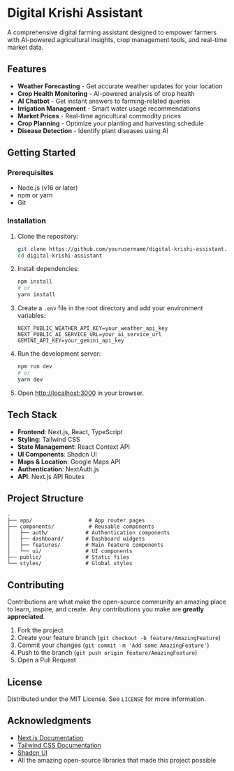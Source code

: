 # Digital Krishi Assistant

A comprehensive digital farming assistant designed to empower farmers with AI-powered agricultural insights, crop management tools, and real-time market data.

## Features

- **Weather Forecasting** - Get accurate weather updates for your location
- **Crop Health Monitoring** - AI-powered analysis of crop health
- **AI Chatbot** - Get instant answers to farming-related queries
- **Irrigation Management** - Smart water usage recommendations
- **Market Prices** - Real-time agricultural commodity prices
- **Crop Planning** - Optimize your planting and harvesting schedule
- **Disease Detection** - Identify plant diseases using AI

## Getting Started

### Prerequisites

- Node.js (v16 or later)
- npm or yarn
- Git

### Installation

1. Clone the repository:
   ```bash
   git clone https://github.com/yourusername/digital-krishi-assistant.git
   cd digital-krishi-assistant
   ```

2. Install dependencies:
   ```bash
   npm install
   # or
   yarn install
   ```

3. Create a `.env` file in the root directory and add your environment variables:
   ```
   NEXT_PUBLIC_WEATHER_API_KEY=your_weather_api_key
   NEXT_PUBLIC_AI_SERVICE_URL=your_ai_service_url
   GEMINI_API_KEY=your_gemini_api_key
   ```

4. Run the development server:
   ```bash
   npm run dev
   # or
   yarn dev
   ```

5. Open [http://localhost:3000](http://localhost:3000) in your browser.

## Tech Stack

- **Frontend**: Next.js, React, TypeScript
- **Styling**: Tailwind CSS
- **State Management**: React Context API
- **UI Components**: Shadcn UI
- **Maps & Location**: Google Maps API
- **Authentication**: NextAuth.js
- **API**: Next.js API Routes

## Project Structure

```
.
├── app/                  # App router pages
├── components/           # Reusable components
│   ├── auth/            # Authentication components
│   ├── dashboard/       # Dashboard widgets
│   ├── features/        # Main feature components
│   └── ui/              # UI components
├── public/              # Static files
└── styles/              # Global styles
```

## Contributing

Contributions are what make the open-source community an amazing place to learn, inspire, and create. Any contributions you make are **greatly appreciated**.

1. Fork the project
2. Create your feature branch (`git checkout -b feature/AmazingFeature`)
3. Commit your changes (`git commit -m 'Add some AmazingFeature'`)
4. Push to the branch (`git push origin feature/AmazingFeature`)
5. Open a Pull Request

## License

Distributed under the MIT License. See `LICENSE` for more information.

## Acknowledgments

- [Next.js Documentation](https://nextjs.org/docs)
- [Tailwind CSS Documentation](https://tailwindcss.com/docs)
- [Shadcn UI](https://ui.shadcn.com/)
- All the amazing open-source libraries that made this project possible

